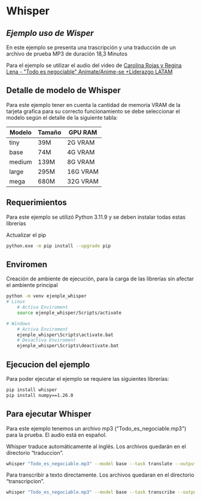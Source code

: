 # Whisper
## _Ejemplo uso de Wisper_

En este ejemplo se presenta una trascripción y una traducción de un archivo de prueba MP3 de duración 18,3 Minutos

Para el ejemplo se utilizar el audio del video de 
[Carolina Rojas y Regina Lena - "Todo es negociable" Anímate/Anime-se +Liderazgo LATAM](https://www.youtube.com/watch?v=dtXoJIbhv_Y&t=504s)

## Detalle de modelo de Whisper

Para este ejemplo tener en cuenta la cantidad de memoria VRAM de la tarjeta grafica para su correcto funcionamiento se debe seleccionar el modelo según el detalle de la siguiente tabla:

| Modelo | Tamaño | GPU RAM |
| ------ | ------ | ------- |
|tiny|39M|2G VRAM|
|base|74M|4G VRAM|
|medium|139M|8G VRAM|
|large|295M|16G VRAM|
|mega|680M|32G VRAM|

## Requerimientos

Para este ejemplo se utilizó Python 3.11.9 y se deben instalar todas estas librerías

Actualizar el pip

```sh
python.exe -m pip install --upgrade pip
```
## Enviromen

Creación de ambiente de ejecución, para la carga de las librerías sin afectar el ambiente principal

```sh
python -m venv ejenple_whisper
# Linux
    # Activa Enviroment
    source ejenple_whisper/Scripts/activate 

# Windows
    # Activa Enviroment
    ejenple_whisper\Scripts\activate.bat
    # Desactiva Enviroment
    ejenple_whisper\Scripts\deactivate.bat
```

## Ejecucion del ejemplo 

Para poder ejecutar el ejemplo se requiere las siguientes librerías:

```sh
pip install whisper
pip install numpy==1.26.0
```

## Para ejecutar Whisper
Para este ejemplo tenemos un archivo mp3 ("Todo_es_negociable.mp3") para la prueba. El audio está en español.

Whisper traduce automáticamente al inglés. Los archivos quedarán en el directorio “traduccion”.

```sh
whisper "Todo_es_negociable.mp3" --model base --task translate --output_dir traduccion
```

Para transcribir a texto directamente. Los archivos quedaran en el directorio “transcripcion”.

```sh
whisper "Todo_es_negociable.mp3" --model base --task transcribe --output_dir transcripcion
```